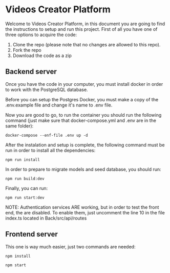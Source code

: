 #  Videos Creator Platform

Welcome to Videos Creator Platform, in this document you are going to find the instructions to setup and run this project. First of all you have one of three options to acquire the code:

1. Clone the repo (please note that no changes are allowed to this repo).
2. Fork the repo
3. Download the code as a zip

## Backend server

Once you have the code in your computer, you must install docker in order to work with the PostgreSQL database.

Before you can setup the Postgres Docker, you must make a copy of the .env.example file and change it's name to .env file.

Now you are good to go, to run the container you should run the following command (just make sure that docker-compose.yml and .env are in the same folder):

`docker-compose --enf-file .env up -d`

After the instalation and setup is complete, the following command must be run in order to install all the dependencies:

`npm run install`

In order to prepare to migrate models and seed database, you should run:

`npm run build:dev`

Finally, you can run:

`npm run start:dev`

NOTE: Authentication services ARE working, but in order to test the front end, the are disabled. To enable them, just uncomment the line 10 in the file index.ts located in Back/src/api/routes

## Frontend server

This one is way much easier, just two commands are needed:

`npm install`

`npm start`